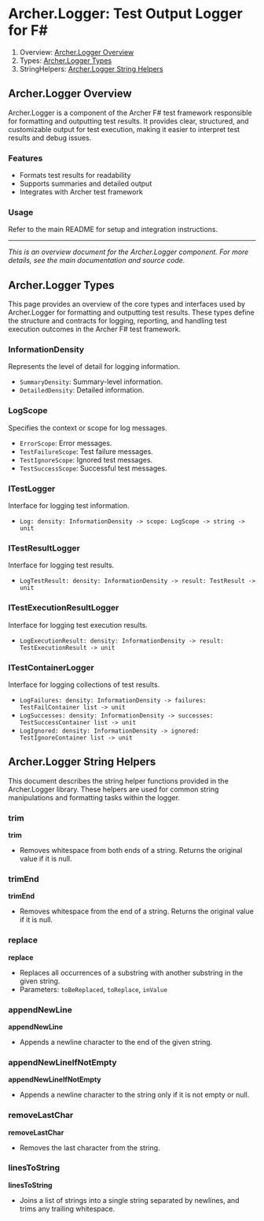 <!-- GENERATED DOCUMENT DO NOT EDIT! -->
<!-- prettier-ignore-start -->
<!-- markdownlint-disable -->

<!-- Compiled with doculisp https://www.npmjs.com/package/doculisp -->

# Archer.Logger: Test Output Logger for F# #

1. Overview: [Archer.Logger Overview](#archerlogger-overview)
2. Types: [Archer.Logger Types](#archerlogger-types)
3. StringHelpers: [Archer.Logger String Helpers](#archerlogger-string-helpers)

## Archer.Logger Overview ##

Archer.Logger is a component of the Archer F# test framework responsible for formatting and outputting test results. It provides clear, structured, and customizable output for test execution, making it easier to interpret test results and debug issues.

### Features ###

- Formats test results for readability
- Supports summaries and detailed output
- Integrates with Archer test framework

### Usage ###

Refer to the main README for setup and integration instructions.

---

*This is an overview document for the Archer.Logger component. For more details, see the main documentation and source code.*

## Archer.Logger Types ##

This page provides an overview of the core types and interfaces used by Archer.Logger for formatting and outputting test results. These types define the structure and contracts for logging, reporting, and handling test execution outcomes in the Archer F# test framework.

### InformationDensity ###

Represents the level of detail for logging information.
- `SummaryDensity`: Summary-level information.
- `DetailedDensity`: Detailed information.

### LogScope ###

Specifies the context or scope for log messages.
- `ErrorScope`: Error messages.
- `TestFailureScope`: Test failure messages.
- `TestIgnoreScope`: Ignored test messages.
- `TestSuccessScope`: Successful test messages.

### ITestLogger ###

Interface for logging test information.
- `Log: density: InformationDensity -> scope: LogScope -> string -> unit`

### ITestResultLogger ###

Interface for logging test results.
- `LogTestResult: density: InformationDensity -> result: TestResult -> unit`

### ITestExecutionResultLogger ###

Interface for logging test execution results.
- `LogExecutionResult: density: InformationDensity -> result: TestExecutionResult -> unit`

### ITestContainerLogger ###

Interface for logging collections of test results.
- `LogFailures: density: InformationDensity -> failures: TestFailContainer list -> unit`
- `LogSuccesses: density: InformationDensity -> successes: TestSuccessContainer list -> unit`
- `LogIgnored: density: InformationDensity -> ignored: TestIgnoreContainer list -> unit`

## Archer.Logger String Helpers ##

This document describes the string helper functions provided in the Archer.Logger library. These helpers are used for common string manipulations and formatting tasks within the logger.

### trim ###

**trim**
- Removes whitespace from both ends of a string. Returns the original value if it is null.

### trimEnd ###

**trimEnd**
- Removes whitespace from the end of a string. Returns the original value if it is null.

### replace ###

**replace**
- Replaces all occurrences of a substring with another substring in the given string.
- Parameters: `toBeReplaced`, `toReplace`, `inValue`

### appendNewLine ###

**appendNewLine**
- Appends a newline character to the end of the given string.

### appendNewLineIfNotEmpty ###

**appendNewLineIfNotEmpty**
- Appends a newline character to the string only if it is not empty or null.

### removeLastChar ###

**removeLastChar**
- Removes the last character from the string.

### linesToString ###

**linesToString**
- Joins a list of strings into a single string separated by newlines, and trims any trailing whitespace.

<!-- markdownlint-restore -->
<!-- prettier-ignore-end -->
<!-- GENERATED DOCUMENT DO NOT EDIT! -->